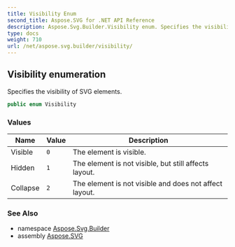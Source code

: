 ```yaml
---
title: Visibility Enum
second_title: Aspose.SVG for .NET API Reference
description: Aspose.Svg.Builder.Visibility enum. Specifies the visibility of SVG elements
type: docs
weight: 710
url: /net/aspose.svg.builder/visibility/
---
```

## Visibility enumeration

Specifies the visibility of SVG elements.

```csharp
public enum Visibility
```

### Values

| Name | Value | Description |
| --- | --- | --- |
| Visible | `0` | The element is visible. |
| Hidden | `1` | The element is not visible, but still affects layout. |
| Collapse | `2` | The element is not visible and does not affect layout. |

### See Also

* namespace [Aspose.Svg.Builder](../../aspose.svg.builder/)
* assembly [Aspose.SVG](../../)
